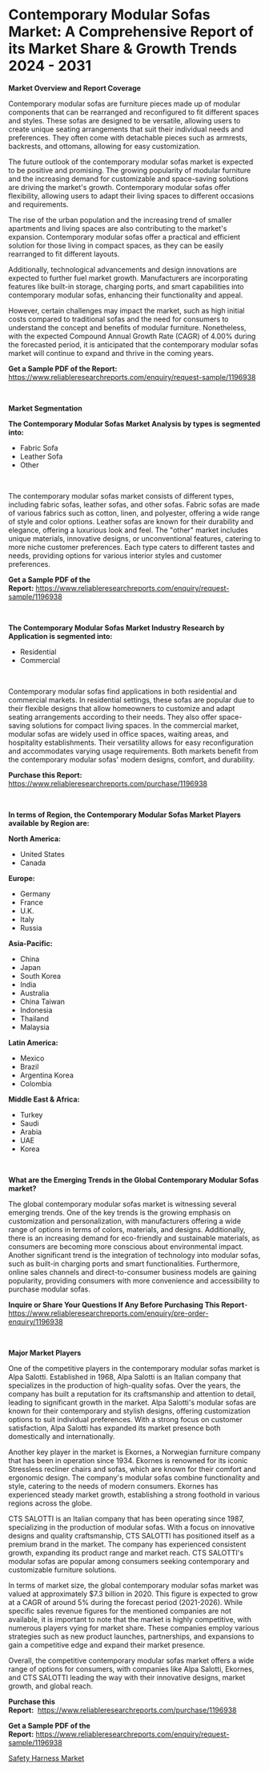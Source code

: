 <p><h1>Contemporary Modular Sofas Market: A Comprehensive Report of its Market Share & Growth Trends 2024 - 2031</h1></p><p><strong>Market Overview and Report Coverage</strong></p>
<p><p>Contemporary modular sofas are furniture pieces made up of modular components that can be rearranged and reconfigured to fit different spaces and styles. These sofas are designed to be versatile, allowing users to create unique seating arrangements that suit their individual needs and preferences. They often come with detachable pieces such as armrests, backrests, and ottomans, allowing for easy customization.</p><p>The future outlook of the contemporary modular sofas market is expected to be positive and promising. The growing popularity of modular furniture and the increasing demand for customizable and space-saving solutions are driving the market's growth. Contemporary modular sofas offer flexibility, allowing users to adapt their living spaces to different occasions and requirements.</p><p>The rise of the urban population and the increasing trend of smaller apartments and living spaces are also contributing to the market's expansion. Contemporary modular sofas offer a practical and efficient solution for those living in compact spaces, as they can be easily rearranged to fit different layouts.</p><p>Additionally, technological advancements and design innovations are expected to further fuel market growth. Manufacturers are incorporating features like built-in storage, charging ports, and smart capabilities into contemporary modular sofas, enhancing their functionality and appeal.</p><p>However, certain challenges may impact the market, such as high initial costs compared to traditional sofas and the need for consumers to understand the concept and benefits of modular furniture. Nonetheless, with the expected Compound Annual Growth Rate (CAGR) of 4.00% during the forecasted period, it is anticipated that the contemporary modular sofas market will continue to expand and thrive in the coming years.</p></p>
<p><strong>Get a Sample PDF of the Report:</strong> <a href="https://www.reliableresearchreports.com/enquiry/request-sample/1196938">https://www.reliableresearchreports.com/enquiry/request-sample/1196938</a></p>
<p>&nbsp;</p>
<p><strong>Market Segmentation</strong></p>
<p><strong>The Contemporary Modular Sofas Market Analysis by types is segmented into:</strong></p>
<p><ul><li>Fabric Sofa</li><li>Leather Sofa</li><li>Other</li></ul></p>
<p>&nbsp;</p>
<p><p>The contemporary modular sofas market consists of different types, including fabric sofas, leather sofas, and other sofas. Fabric sofas are made of various fabrics such as cotton, linen, and polyester, offering a wide range of style and color options. Leather sofas are known for their durability and elegance, offering a luxurious look and feel. The "other" market includes unique materials, innovative designs, or unconventional features, catering to more niche customer preferences. Each type caters to different tastes and needs, providing options for various interior styles and customer preferences.</p></p>
<p><strong>Get a Sample PDF of the Report:</strong>&nbsp;<a href="https://www.reliableresearchreports.com/enquiry/request-sample/1196938">https://www.reliableresearchreports.com/enquiry/request-sample/1196938</a></p>
<p>&nbsp;</p>
<p><strong>The Contemporary Modular Sofas Market Industry Research by Application is segmented into:</strong></p>
<p><ul><li>Residential</li><li>Commercial</li></ul></p>
<p>&nbsp;</p>
<p><p>Contemporary modular sofas find applications in both residential and commercial markets. In residential settings, these sofas are popular due to their flexible designs that allow homeowners to customize and adapt seating arrangements according to their needs. They also offer space-saving solutions for compact living spaces. In the commercial market, modular sofas are widely used in office spaces, waiting areas, and hospitality establishments. Their versatility allows for easy reconfiguration and accommodates varying usage requirements. Both markets benefit from the contemporary modular sofas' modern designs, comfort, and durability.</p></p>
<p><strong>Purchase this Report:</strong>&nbsp; <a href="https://www.reliableresearchreports.com/purchase/1196938">https://www.reliableresearchreports.com/purchase/1196938</a></p>
<p>&nbsp;</p>
<p><strong>In terms of Region, the Contemporary Modular Sofas Market Players available by Region are:</strong></p>
<p>
    <p> <strong> North America: </strong>
        <ul>
            <li>United States</li>
            <li>Canada</li>
        </ul>
        </p> 
    <p> <strong> Europe: </strong>
        <ul>
            <li>Germany</li>
            <li>France</li>
            <li>U.K.</li>
            <li>Italy</li>
            <li>Russia</li>
        </ul>
        </p> 
    <p> <strong> Asia-Pacific: </strong>
        <ul>
            <li>China</li>
            <li>Japan</li>
            <li>South Korea</li>
            <li>India</li>
            <li>Australia</li>
            <li>China Taiwan</li>
            <li>Indonesia</li>
            <li>Thailand</li>
            <li>Malaysia</li>
        </ul>
        </p> 
    <p> <strong> Latin America: </strong>
        <ul>
            <li>Mexico</li>
            <li>Brazil</li>
            <li>Argentina Korea</li>
            <li>Colombia</li>
        </ul>
        </p> 
    <p> <strong> Middle East & Africa: </strong>
        <ul>
            <li>Turkey</li>
            <li>Saudi</li>
            <li>Arabia</li>
            <li>UAE</li>
            <li>Korea</li>
        </ul>
    </p>
    </p>
<p>&nbsp;</p>
<p><strong>What are the Emerging Trends in the Global Contemporary Modular Sofas market?</strong></p>
<p><p>The global contemporary modular sofas market is witnessing several emerging trends. One of the key trends is the growing emphasis on customization and personalization, with manufacturers offering a wide range of options in terms of colors, materials, and designs. Additionally, there is an increasing demand for eco-friendly and sustainable materials, as consumers are becoming more conscious about environmental impact. Another significant trend is the integration of technology into modular sofas, such as built-in charging ports and smart functionalities. Furthermore, online sales channels and direct-to-consumer business models are gaining popularity, providing consumers with more convenience and accessibility to purchase modular sofas.</p></p>
<p><strong>Inquire or Share Your Questions If Any Before Purchasing This Report</strong>- <a href="https://www.reliableresearchreports.com/enquiry/pre-order-enquiry/1196938">https://www.reliableresearchreports.com/enquiry/pre-order-enquiry/1196938</a></p>
<p>&nbsp;</p>
<p><strong>Major Market Players</strong></p>
<p><p>One of the competitive players in the contemporary modular sofas market is Alpa Salotti. Established in 1968, Alpa Salotti is an Italian company that specializes in the production of high-quality sofas. Over the years, the company has built a reputation for its craftsmanship and attention to detail, leading to significant growth in the market. Alpa Salotti's modular sofas are known for their contemporary and stylish designs, offering customization options to suit individual preferences. With a strong focus on customer satisfaction, Alpa Salotti has expanded its market presence both domestically and internationally.</p><p>Another key player in the market is Ekornes, a Norwegian furniture company that has been in operation since 1934. Ekornes is renowned for its iconic Stressless recliner chairs and sofas, which are known for their comfort and ergonomic design. The company's modular sofas combine functionality and style, catering to the needs of modern consumers. Ekornes has experienced steady market growth, establishing a strong foothold in various regions across the globe.</p><p>CTS SALOTTI is an Italian company that has been operating since 1987, specializing in the production of modular sofas. With a focus on innovative designs and quality craftsmanship, CTS SALOTTI has positioned itself as a premium brand in the market. The company has experienced consistent growth, expanding its product range and market reach. CTS SALOTTI's modular sofas are popular among consumers seeking contemporary and customizable furniture solutions.</p><p>In terms of market size, the global contemporary modular sofas market was valued at approximately $7.3 billion in 2020. This figure is expected to grow at a CAGR of around 5% during the forecast period (2021-2026). While specific sales revenue figures for the mentioned companies are not available, it is important to note that the market is highly competitive, with numerous players vying for market share. These companies employ various strategies such as new product launches, partnerships, and expansions to gain a competitive edge and expand their market presence.</p><p>Overall, the competitive contemporary modular sofas market offers a wide range of options for consumers, with companies like Alpa Salotti, Ekornes, and CTS SALOTTI leading the way with their innovative designs, market growth, and global reach.</p></p>
<p><strong>Purchase this Report:</strong>&nbsp;&nbsp;<a href="https://www.reliableresearchreports.com/purchase/1196938">https://www.reliableresearchreports.com/purchase/1196938</a></p>
<p></p>
<p><strong>Get a Sample PDF of the Report:</strong>&nbsp;<a href="https://www.reliableresearchreports.com/enquiry/request-sample/1196938">https://www.reliableresearchreports.com/enquiry/request-sample/1196938</a></p>
<p><p><a href="https://github.com/CliffMedina6/Market-Research-Report-List-2/blob/main/safety-harness-market.md">Safety Harness Market</a></p></p>